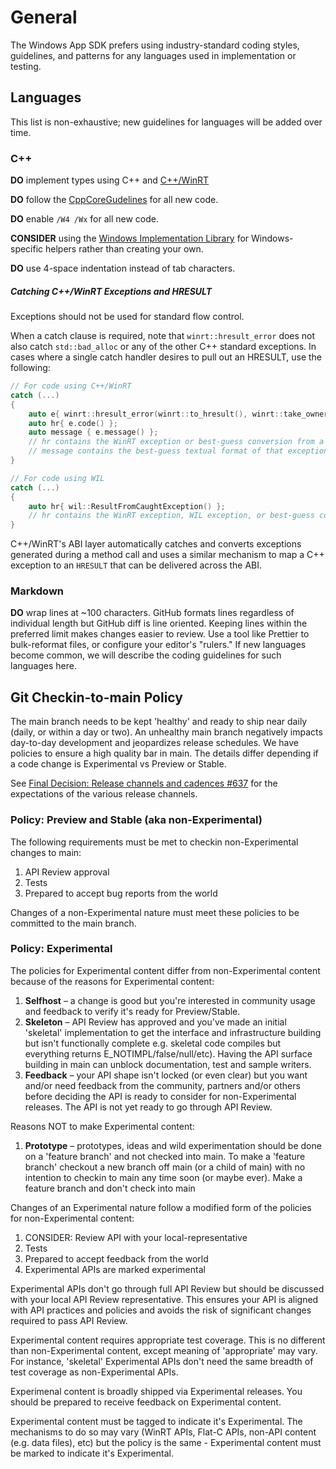 # General

The Windows App SDK prefers using industry-standard coding styles, guidelines, and patterns for any
languages used in implementation or testing.

## Languages

This list is non-exhaustive; new guidelines for languages will be added over time.

### C++

**DO** implement types using C++ and [C++/WinRT](https://github.com/microsoft/cppwinrt)

**DO** follow the [CppCoreGudelines](https://github.com/isocpp/CppCoreGuidelines) for all new code.

**DO** enable `/W4 /Wx` for all new code.

**CONSIDER** using the [Windows Implementation Library](https://github.com/Microsoft/wil) for
Windows-specific helpers rather than creating your own.

**DO** use 4-space indentation instead of tab characters.

##### Catching C++/WinRT Exceptions and HRESULT

Exceptions should not be used for standard flow control.

When a catch clause is required, note that `winrt::hresult_error` does not also catch
`std::bad_alloc` or any of the other C++ standard exceptions. In cases where a single catch handler
desires to pull out an HRESULT, use the following:

```c++
// For code using C++/WinRT
catch (...)
{
    auto e{ winrt::hresult_error(winrt::to_hresult(), winrt::take_ownership_from_abi) };
    auto hr{ e.code() };
    auto message { e.message() };
    // hr contains the WinRT exception or best-guess conversion from a C++ exception,
    // message contains the best-guess textual format of that exception
}

// For code using WIL
catch (...)
{
    auto hr{ wil::ResultFromCaughtException() };
    // hr contains the WinRT exception, WIL exception, or best-guess conversion from a C++ exception
}
```

C++/WinRT's ABI layer automatically catches and converts exceptions generated during a method call
and uses a similar mechanism to map a C++ exception to an `HRESULT` that can be delivered across the
ABI.

### Markdown

**DO** wrap lines at ~100 characters. GitHub formats lines regardless of individual length but
GitHub diff is line oriented. Keeping lines within the preferred limit makes changes easier to
review. Use a tool like Prettier to bulk-reformat files, or configure your editor's "rulers." If new
languages become common, we will describe the coding guidelines for such languages here.

## Git Checkin-to-main Policy

The main branch needs to be kept 'healthy' and ready to ship near daily (daily, or within a day or
two). An unhealthy main branch negatively impacts day-to-day development and jeopardizes release
schedules. We have policies to ensure a high quality bar in main. The details differ depending if a
code change is Experimental vs Preview or Stable.

See [Final Decision: Release channels and cadences #637](https://github.com/microsoft/WindowsAppSDK/discussions/637)
for the expectations of the various release channels.

### Policy: Preview and Stable (aka non-Experimental)

The following requirements must be met to checkin non-Experimental changes to main:

1. API Review approval
2. Tests
3. Prepared to accept bug reports from the world

Changes of a non-Experimental nature must meet these policies to be committed to the main branch.

### Policy: Experimental

The policies for Experimental content differ from non-Experimental content because of the reasons for Experimental content:

1. **Selfhost** – a change is good but you're interested in community usage and feedback to verify
   it's ready for Preview/Stable.
2. **Skeleton** – API Review has approved and you've made an initial 'skeletal' implementation to
   get the interface and infrastructure building but isn't functionally complete e.g. skeletal code
   compiles but everything returns E_NOTIMPL/false/null/etc). Having the API surface building in
   main can unblock documentation, test and sample writers.
3. **Feedback** – your API shape isn't locked (or even clear) but you want and/or need feedback from
   the community, partners and/or others before deciding the API is ready to consider for
   non-Experimental releases. The API is not yet ready to go through API Review.

Reasons NOT to make Experimental content:

1. **Prototype** – prototypes, ideas and wild experimentation should be done on a 'feature branch'
   and not checked into main. To make a 'feature branch' checkout a new branch off main (or a child
   of main) with no intention to checkin to main any time soon (or maybe ever). Make a feature
   branch and don't check into main

Changes of an Experimental nature follow a modified form of the policies for non-Experimental content:

1. CONSIDER: Review API with your local-representative
2. Tests
3. Prepared to accept feedback from the world
4. Experimental APIs are marked experimental

Experimental APIs don't go through full API Review but should be discussed with your local API
Review representative. This ensures your API is aligned with API practices and policies and avoids
the risk of significant changes required to pass API Review.

Experimental content requires appropriate test coverage. This is no different than non-Experimental
content, except meaning of 'appropriate' may vary. For instance, 'skeletal' Experimental APIs don't
need the same breadth of test coverage as non-Experimental APIs.

Experimenal content is broadly shipped via Experimental releases. You should be prepared to receive
feedback on Experimental content.

Experimental content must be tagged to indicate it's Experimental. The mechanisms to do so may vary
(WinRT APIs, Flat-C APIs, non-API content (e.g. data files), etc) but the policy is the same -
Experimental content must be marked to indicate it's Experimental.
